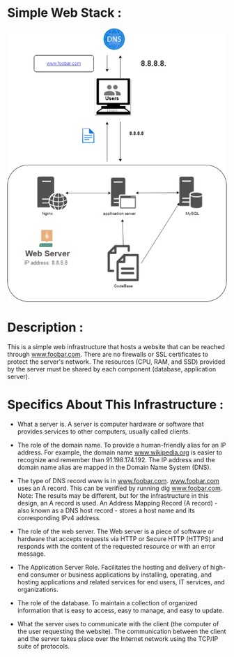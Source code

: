 
# Simple Web Stack :
![Alt text](0-simple_web_stack.png)
# Description :
This is a simple web infrastructure that hosts a website that can be reached through www.foobar.com. There are no firewalls or SSL certificates to protect the server's network. The resources (CPU, RAM, and SSD) provided by the server must be shared by each component (database, application server).
# Specifics About This Infrastructure :
 * What a server is.
A server is computer hardware or software that provides services to other computers, usually called clients.

* The role of the domain name.
To provide a human-friendly alias for an IP address. For example, the domain name www.wikipedia.org is easier to recognize and remember than 91.198.174.192. The IP address and the domain name alias are mapped in the Domain Name System (DNS).

* The type of DNS record www is in www.foobar.com.
www.foobar.com uses an A record. This can be verified by running dig www.foobar.com.
Note: The results may be different, but for the infrastructure in this design, an A record is used.
An Address Mapping Record (A record) - also known as a DNS host record - stores a host name and its corresponding IPv4 address.

* The role of the web server.
The Web server is a piece of software or hardware that accepts requests via HTTP or Secure HTTP (HTTPS) and responds with the content of the requested resource or with an error message.

* The Application Server Role.
Facilitates the hosting and delivery of high-end consumer or business applications by installing, operating, and hosting applications and related services for end users, IT services, and organizations.

* The role of the database.
To maintain a collection of organized information that is easy to access, easy to manage, and easy to update.

* What the server uses to communicate with the client (the computer of the user requesting the website).
The communication between the client and the server takes place over the Internet network using the TCP/IP suite of protocols.
